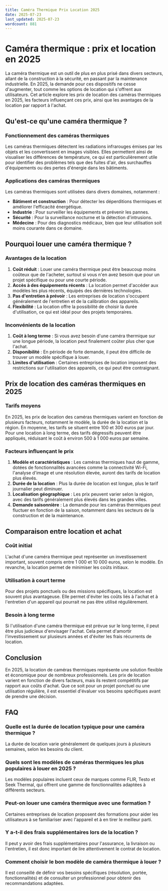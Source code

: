 ```yaml
---
title: Caméra Thermique Prix Location 2025
date: 2025-07-23
last_updated: 2025-07-23
wordcount: 881
---
```


# Caméra thermique : prix et location en 2025

La caméra thermique est un outil de plus en plus prisé dans divers secteurs, allant de la construction à la sécurité, en passant par la maintenance industrielle. En 2025, la demande pour ces dispositifs ne cesse d'augmenter, tout comme les options de location qui s'offrent aux utilisateurs. Cet article explore les prix de location des caméras thermiques en 2025, les facteurs influençant ces prix, ainsi que les avantages de la location par rapport à l'achat.

## Qu'est-ce qu'une caméra thermique ?

### Fonctionnement des caméras thermiques

Les caméras thermiques détectent les radiations infrarouges émises par les objets et les convertissent en images visibles. Elles permettent ainsi de visualiser les différences de température, ce qui est particulièrement utile pour identifier des problèmes tels que des fuites d'air, des surchauffes d'équipements ou des pertes d'énergie dans les bâtiments.

### Applications des caméras thermiques

Les caméras thermiques sont utilisées dans divers domaines, notamment :

- **Bâtiment et construction** : Pour détecter les déperditions thermiques et améliorer l'efficacité énergétique.
- **Industrie** : Pour surveiller les équipements et prévenir les pannes.
- **Sécurité** : Pour la surveillance nocturne et la détection d'intrusions.
- **Médecine** : Pour des diagnostics médicaux, bien que leur utilisation soit moins courante dans ce domaine.

## Pourquoi louer une caméra thermique ?

### Avantages de la location

1. **Coût réduit** : Louer une caméra thermique peut être beaucoup moins coûteux que de l'acheter, surtout si vous n'en avez besoin que pour un projet spécifique ou pour une courte période.
2. **Accès à des équipements récents** : La location permet d'accéder aux modèles les plus récents, équipés des dernières technologies.
3. **Pas d'entretien à prévoir** : Les entreprises de location s'occupent généralement de l'entretien et de la calibration des appareils.
4. **Flexibilité** : La location offre la possibilité de choisir la durée d'utilisation, ce qui est idéal pour des projets temporaires.

### Inconvénients de la location

1. **Coût à long terme** : Si vous avez besoin d'une caméra thermique sur une longue période, la location peut finalement coûter plus cher que l'achat.
2. **Disponibilité** : En période de forte demande, il peut être difficile de trouver un modèle spécifique à louer.
3. **Limites d'utilisation** : Certaines entreprises de location imposent des restrictions sur l'utilisation des appareils, ce qui peut être contraignant.

## Prix de location des caméras thermiques en 2025

### Tarifs moyens

En 2025, les prix de location des caméras thermiques varient en fonction de plusieurs facteurs, notamment le modèle, la durée de la location et la région. En moyenne, les tarifs se situent entre 100 et 300 euros par jour. Pour une location à long terme, des tarifs dégressifs peuvent être appliqués, réduisant le coût à environ 500 à 1 000 euros par semaine.

### Facteurs influençant le prix

1. **Modèle et caractéristiques** : Les caméras thermiques haut de gamme, dotées de fonctionnalités avancées comme la connectivité Wi-Fi, l'analyse d'image et une résolution élevée, auront des tarifs de location plus élevés.
2. **Durée de la location** : Plus la durée de location est longue, plus le tarif journalier peut diminuer.
3. **Localisation géographique** : Les prix peuvent varier selon la région, avec des tarifs généralement plus élevés dans les grandes villes.
4. **Demande saisonnière** : La demande pour les caméras thermiques peut fluctuer en fonction de la saison, notamment dans les secteurs de la construction et de la maintenance.

## Comparaison entre location et achat

### Coût initial

L'achat d'une caméra thermique peut représenter un investissement important, souvent compris entre 1 000 et 10 000 euros, selon le modèle. En revanche, la location permet de minimiser les coûts initiaux.

### Utilisation à court terme

Pour des projets ponctuels ou des missions spécifiques, la location est souvent plus avantageuse. Elle permet d'éviter les coûts liés à l'achat et à l'entretien d'un appareil qui pourrait ne pas être utilisé régulièrement.

### Besoin à long terme

Si l'utilisation d'une caméra thermique est prévue sur le long terme, il peut être plus judicieux d'envisager l'achat. Cela permet d'amortir l'investissement sur plusieurs années et d'éviter les frais récurrents de location.

## Conclusion

En 2025, la location de caméras thermiques représente une solution flexible et économique pour de nombreux professionnels. Les prix de location varient en fonction de divers facteurs, mais ils restent compétitifs par rapport aux coûts d'achat. Que ce soit pour un projet ponctuel ou une utilisation régulière, il est essentiel d'évaluer vos besoins spécifiques avant de prendre une décision.

## FAQ

### Quelle est la durée de location typique pour une caméra thermique ?

La durée de location varie généralement de quelques jours à plusieurs semaines, selon les besoins du client.

### Quels sont les modèles de caméras thermiques les plus populaires à louer en 2025 ?

Les modèles populaires incluent ceux de marques comme FLIR, Testo et Seek Thermal, qui offrent une gamme de fonctionnalités adaptées à différents secteurs.

### Peut-on louer une caméra thermique avec une formation ?

Certaines entreprises de location proposent des formations pour aider les utilisateurs à se familiariser avec l'appareil et à en tirer le meilleur parti.

### Y a-t-il des frais supplémentaires lors de la location ?

Il peut y avoir des frais supplémentaires pour l'assurance, la livraison ou l'entretien, il est donc important de lire attentivement le contrat de location.

### Comment choisir le bon modèle de caméra thermique à louer ?

Il est conseillé de définir vos besoins spécifiques (résolution, portée, fonctionnalités) et de consulter un professionnel pour obtenir des recommandations adaptées.